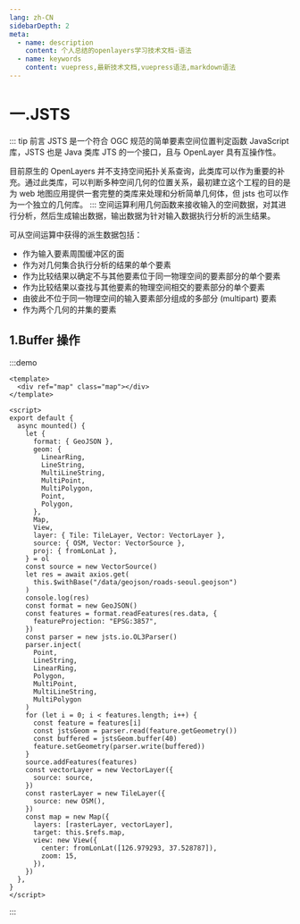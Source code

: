```yaml
---
lang: zh-CN
sidebarDepth: 2
meta:
  - name: description
    content: 个人总结的openlayers学习技术文档-语法
  - name: keywords
    content: vuepress,最新技术文档,vuepress语法,markdown语法
---
```


# 一.JSTS

::: tip 前言
JSTS 是一个符合 OGC 规范的简单要素空间位置判定函数 JavaScript 库，JSTS 也是 Java 类库 JTS 的一个接口，且与 OpenLayer 具有互操作性。

目前原生的 OpenLayers 并不支持空间拓扑关系查询，此类库可以作为重要的补充。通过此类库，可以判断多种空间几何的位置关系，最初建立这个工程的目的是为 web 地图应用提供一套完整的类库来处理和分析简单几何体，但 jsts 也可以作为一个独立的几何库。
:::
空间运算利用几何函数来接收输入的空间数据，对其进行分析，然后生成输出数据，输出数据为针对输入数据执行分析的派生结果。

可从空间运算中获得的派生数据包括：

- 作为输入要素周围缓冲区的面
- 作为对几何集合执行分析的结果的单个要素
- 作为比较结果以确定不与其他要素位于同一物理空间的要素部分的单个要素
- 作为比较结果以查找与其他要素的物理空间相交的要素部分的单个要素
- 由彼此不位于同一物理空间的输入要素部分组成的多部分 (multipart) 要素
- 作为两个几何的并集的要素

## 1.Buffer 操作

:::demo

```vue
<template>
  <div ref="map" class="map"></div>
</template>

<script>
export default {
  async mounted() {
    let {
      format: { GeoJSON },
      geom: {
        LinearRing,
        LineString,
        MultiLineString,
        MultiPoint,
        MultiPolygon,
        Point,
        Polygon,
      },
      Map,
      View,
      layer: { Tile: TileLayer, Vector: VectorLayer },
      source: { OSM, Vector: VectorSource },
      proj: { fromLonLat },
    } = ol
    const source = new VectorSource()
    let res = await axios.get(
      this.$withBase("/data/geojson/roads-seoul.geojson")
    )
    console.log(res)
    const format = new GeoJSON()
    const features = format.readFeatures(res.data, {
      featureProjection: "EPSG:3857",
    })
    const parser = new jsts.io.OL3Parser()
    parser.inject(
      Point,
      LineString,
      LinearRing,
      Polygon,
      MultiPoint,
      MultiLineString,
      MultiPolygon
    )
    for (let i = 0; i < features.length; i++) {
      const feature = features[i]
      const jstsGeom = parser.read(feature.getGeometry())
      const buffered = jstsGeom.buffer(40)
      feature.setGeometry(parser.write(buffered))
    }
    source.addFeatures(features)
    const vectorLayer = new VectorLayer({
      source: source,
    })
    const rasterLayer = new TileLayer({
      source: new OSM(),
    })
    const map = new Map({
      layers: [rasterLayer, vectorLayer],
      target: this.$refs.map,
      view: new View({
        center: fromLonLat([126.979293, 37.528787]),
        zoom: 15,
      }),
    })
  },
}
</script>
```

:::
